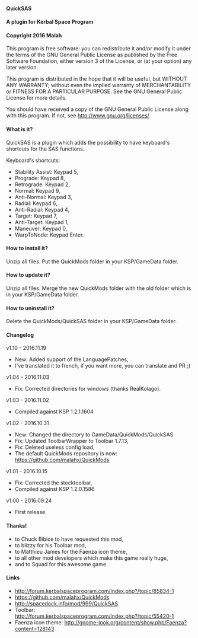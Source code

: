﻿#### QuickSAS
#### A plugin for Kerbal Space Program
#### Copyright 2016 Malah

This program is free software: you can redistribute it and/or modify
it under the terms of the GNU General Public License as published by
the Free Software Foundation, either version 3 of the License, or
(at your option) any later version.

This program is distributed in the hope that it will be useful,
but WITHOUT ANY WARRANTY; without even the implied warranty of
MERCHANTABILITY or FITNESS FOR A PARTICULAR PURPOSE.  See the
GNU General Public License for more details.

You should have received a copy of the GNU General Public License
along with this program.  If not, see <http://www.gnu.org/licenses/>. 


#### What is it?

QuickSAS is a plugin which adds the possibility to have keyboard's shortcuts for the SAS functions.

Keyboard's shortcuts:

* Stability Assist: Keypad 5,
* Prograde: Keypad 8,
* Retrograde: Keypad 2,
* Normal: Keypad 9,
* Anti-Normal: Keypad 3,
* Radial: Keypad 6,
* Anti-Radial: Keypad 4,
* Target: Keypad 7,
* Anti-Target: Keypad 1,
* Maneuver: Keypad 0,
* WarpToNode: Keypad Enter.

#### How to install it?

Unzip all files. Put the QuickMods folder in your KSP/GameData folder.

#### How to update it?

Unzip all files. Merge the new QuickMods folder with the old folder which is in your KSP/GameData folder.

#### How to uninstall it?

Delete the QuickMods/QuickSAS folder in your KSP/GameData folder.

#### Changelog

v1.10 - 2016.11.19
* New: Added support of the LanguagePatches,
* I've translated it to french, if you want more, you can translate and PR ;)

v1.04 - 2016.11.03
* Fix: Corrected directories for windows (thanks RealKolago).

v1.03 - 2016.11.02
* Compiled against KSP 1.2.1.1604

v1.02 - 2016.10.31
* New: Changed the directory to GameData/QuickMods/QuickSAS
* Fix: Updated ToolbarWrapper to Toolbar 1.7.13,
* Fix: Deleted useless config load,
* The default QuickMods repository is now: https://github.com/malahx/QuickMods

v1.01 - 2016.10.15
* Fix: Corrected the stocktoolbar,
* Compiled against KSP 1.2.0.1586

v1.00 - 2016.09.24
* First release

#### Thanks!

* to Chuck Bibice to have requested this mod,
* to blizzy for his Toolbar mod,
* to Matthieu James for the Faenza icon theme,
* to all other mod developers which make this game really huge,
* and to Squad for this awesome game.

#### Links

* http://forum.kerbalspaceprogram.com/index.php?/topic/85834-1
* https://github.com/malahx/QuickMods
* http://spacedock.info/mod/999/QuickSAS
* Toolbar: http://forum.kerbalspaceprogram.com/index.php?/topic/55420-1
* Faenza icon theme: http://gnome-look.org/content/show.php/Faenza?content=128143
